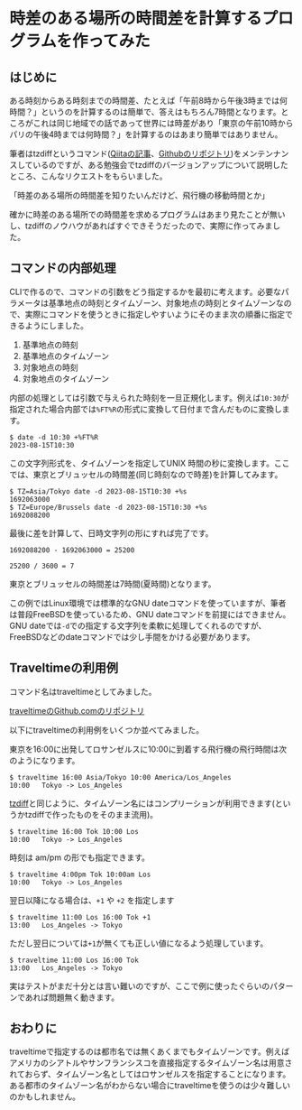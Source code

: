 # 時差のある場所の時間差を計算するプログラムを作ってみた

## はじめに

ある時刻からある時刻までの時間差、たとえば「午前8時から午後3時までは何時間？」というのを計算するのは簡単で、答えはもちろん7時間となります。ところがこれは同じ地域での話であって世界には時差があり「東京の午前10時からパリの午後4時までは何時間？」を計算するのはあまり簡単ではありません。

筆者はtzdiffというコマンド([Qiitaの記事](https://qiita.com/belgianbeer/items/962dfd394dbe287856c0)、[Githubのリポジトリ](https://github.com/belgianbeer/tzdiff))をメンテンナンスしているのですが、ある勉強会でtzdiffのバージョンアップについて説明したところ、こんなリクエストをもらいました。

「時差のある場所の時間差を知りたいんだけど、飛行機の移動時間とか」

確かに時差のある場所での時間差を求めるプログラムはあまり見たことが無いし、tzdiffのノウハウがあればすぐできそうだったので、実際に作ってみました。

## コマンドの内部処理

CLIで作るので、コマンドの引数をどう指定するかを最初に考えます。必要なパラメータは基準地点の時刻とタイムゾーン、対象地点の時刻とタイムゾーンなので、実際にコマンドを使うときに指定しやすいようにそのまま次の順番に指定できるようにしました。

1. 基準地点の時刻
1. 基準地点のタイムゾーン
1. 対象地点の時刻
1. 対象地点のタイムゾーン

内部の処理としては引数で与えられた時刻を一旦正規化します。例えば`10:30`が指定された場合内部では`%FT%R`の形式に変換して日付まで含んだものに変換します。

```
$ date -d 10:30 +%FT%R
2023-08-15T10:30
```

この文字列形式を、タイムゾーンを指定してUNIX 時間の秒に変換します。ここでは、東京とブリュッセルの時間差(同じ時刻なので時差)を計算してみます。

```
$ TZ=Asia/Tokyo date -d 2023-08-15T10:30 +%s
1692063000
$ TZ=Europe/Brussels date -d 2023-08-15T10:30 +%s
1692088200
```

最後に差を計算して、日時文字列の形にすれば完了です。

```
1692088200 - 1692063000 = 25200

25200 / 3600 = 7
```

東京とブリュッセルの時間差は7時間(夏時間)となります。

この例ではLinux環境では標準的なGNU dateコマンドを使っていますが、筆者は普段FreeBSDを使っているため、GNU dateコマンドを前提にはできません。GNU dateでは`-d`での指定する文字列を柔軟に処理してくれるのですが、FreeBSDなどのdateコマンドでは少し手間をかける必要があります。

## Traveltimeの利用例

コマンド名はtraveltimeとしてみました。

[traveltimeのGithub.comのリポジトリ](https://github.com/belgianbeer/traveltime)

以下にtraveltimeの利用例をいくつか並べてみました。

東京を16:00に出発してロサンゼルスに10:00に到着する飛行機の飛行時間は次のようになります。

```
$ traveltime 16:00 Asia/Tokyo 10:00 America/Los_Angeles
10:00   Tokyo -> Los_Angeles
```

[tzdiff](https://qiita.com/belgianbeer/items/962dfd394dbe287856c0)と同じように、タイムゾーン名にはコンプリーションが利用できます(というかtzdiffで作ったものをそのまま流用)。

```
$ traveltime 16:00 Tok 10:00 Los
10:00   Tokyo -> Los_Angeles
```

時刻は am/pm の形でも指定できます。

```
$ traveltime 4:00pm Tok 10:00am Los
10:00   Tokyo -> Los_Angeles
```

翌日以降になる場合は、`+1` や `+2` を指定します

```
$ traveltime 11:00 Los 16:00 Tok +1
13:00   Los_Angeles -> Tokyo
```

ただし翌日については`+1`が無くても正しい値になるよう処理しています。

```
$ traveltime 11:00 Los 16:00 Tok
13:00   Los_Angeles -> Tokyo
```

実はテストがまだ十分とは言い難いのですが、ここで例に使ったぐらいのパターンであれば問題無く動きます。

## おわりに

traveltimeで指定するのは都市名では無くあくまでもタイムゾーンです。例えばアメリカのシアトルやサンフランシスコを直接指定するタイムゾーン名は用意されておらず、タイムゾーン名としてはロサンゼルスを指定することになります。ある都市のタイムゾーン名がわからない場合にtraveltimeを使うのは少々難しいのかもしれません。
